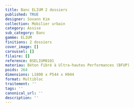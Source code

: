 ```yaml
---
title: Banc ELIUM 2 dossiers 
published: TRUE
designer: Sovann Kim
collection: Mobilier urbain
category: Assise
sub_category: Banc
gamme: ELIUM
finitions: 2 dossiers
cover_image: []
caroussel: []
filaire: []
reference: BSELIUM0101
materiau: Béton Fibré à Ultra-hautes Performances (BFUP)
poids: 264
dimensions: L1800 x P544 x H944
format: Multibloc
traitement: ''
tags: ''
canonical_url: ''
description: ''
---
```

